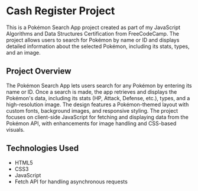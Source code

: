 # Cash Register Project

This is a Pokémon Search App project created as part of my JavaScript Algorithms and Data Structures Certification from FreeCodeCamp. The project allows users to search for Pokémon by name or ID and displays detailed information about the selected Pokémon, including its stats, types, and an image.

## Project Overview

The Pokémon Search App lets users search for any Pokémon by entering its name or ID. Once a search is made, the app retrieves and displays the Pokémon's data, including its stats (HP, Attack, Defense, etc.), types, and a high-resolution image. The design features a Pokémon-themed layout with custom fonts, background images, and responsive styling. The project focuses on client-side JavaScript for fetching and displaying data from the Pokémon API, with enhancements for image handling and CSS-based visuals.

## Technologies Used

- HTML5
- CSS3
- JavaScript
- Fetch API for handling asynchronous requests

